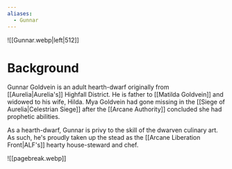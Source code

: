 ```yaml
---
aliases:
  - Gunnar
---
```

![[Gunnar.webp|left|512]]
# Background
Gunnar Goldvein is an adult hearth-dwarf originally from [[Aurelia|Aurelia's]] Highfall District. He is father to [[Matilda Goldvein]] and widowed to his wife, Hilda. Mya Goldvein had gone missing in the [[Siege of Aurelia|Celestrian Siege]] after the [[Arcane Authority]] concluded she had prophetic abilities.

As a hearth-dwarf, Gunnar is privy to the skill of the dwarven culinary art. As such, he's proudly taken up the stead as the [[Arcane Liberation Front|ALF's]] hearty house-steward and chef.

![[pagebreak.webp]]